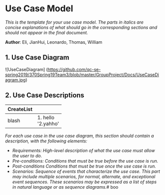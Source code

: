 # Use Case Model

*This is the template for your use case model. The parts in italics are concise explanations of what should go in the corresponding sections and should not appear in the final document.*

**Author**: Eli, JianHui, Leonardo, Thomas, William

## 1. Use Case Diagram
![UseCaseDiagram] (https://github.com/qc-se-spring2019/370Spring19Team3/blob/master/GroupProject/Docs/UseCaseDiagram.jpg)
## 2. Use Case Descriptions
|CreateList||
|----------------|-----------|
| blash          |1. hello <br> '2.yahho'|



*For each use case in the use case diagram, this section should contain a description, with the following elements:*

- *Requirements: High-level description of what the use case must allow the user to do.*
- *Pre-conditions: Conditions that must be true before the use case is run.*
- *Post-conditions Conditions that must be true once the use case is run.*
- *Scenarios: Sequence of events that characterize the use case. This part may include multiple scenarios, for normal, alternate, and exceptional event sequences. These scenarios may be expressed as a list of steps in natural language or as sequence diagrams.*# boo